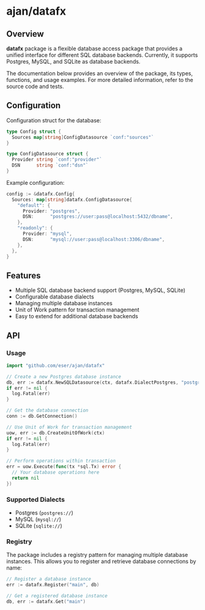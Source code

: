 # ajan/datafx

## Overview

**datafx** package is a flexible database access package that provides a
unified interface for different SQL database backends. Currently, it supports
Postgres, MySQL, and SQLite as database backends.

The documentation below provides an overview of the package, its types,
functions, and usage examples. For more detailed information, refer to the
source code and tests.

## Configuration

Configuration struct for the database:

```go
type Config struct {
  Sources map[string]ConfigDatasource `conf:"sources"`
}

type ConfigDatasource struct {
  Provider string `conf:"provider"`
  DSN      string `conf:"dsn"`
}
```

Example configuration:

```go
config := &datafx.Config{
  Sources: map[string]datafx.ConfigDatasource{
    "default": {
      Provider: "postgres",
      DSN:      "postgres://user:pass@localhost:5432/dbname",
    },
    "readonly": {
      Provider: "mysql",
      DSN:      "mysql://user:pass@localhost:3306/dbname",
    },
  },
}
```

## Features

- Multiple SQL database backend support (Postgres, MySQL, SQLite)
- Configurable database dialects
- Managing multiple database instances
- Unit of Work pattern for transaction management
- Easy to extend for additional database backends

## API

### Usage

```go
import "github.com/eser/ajan/datafx"

// Create a new Postgres database instance
db, err := datafx.NewSQLDatasource(ctx, datafx.DialectPostgres, "postgres://localhost:5432/mydb")
if err != nil {
  log.Fatal(err)
}

// Get the database connection
conn := db.GetConnection()

// Use Unit of Work for transaction management
uow, err := db.CreateUnitOfWork(ctx)
if err != nil {
  log.Fatal(err)
}

// Perform operations within transaction
err = uow.Execute(func(tx *sql.Tx) error {
  // Your database operations here
  return nil
})
```

### Supported Dialects

- Postgres (`postgres://`)
- MySQL (`mysql://`)
- SQLite (`sqlite://`)

### Registry

The package includes a registry pattern for managing multiple database
instances. This allows you to register and retrieve database connections by
name:

```go
// Register a database instance
err := datafx.Register("main", db)

// Get a registered database instance
db, err := datafx.Get("main")
```
